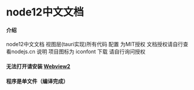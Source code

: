 # node12中文文档

#### 介绍
node12中文文档
视图层(tauri实现)所有代码  配置 为MIT授权
文档授权请自行查看nodejs.cn 说明
项目图标为 iconfont 下载 请自行询问授权

#### 无法打开请安装 [Webview2](https://go.microsoft.com/fwlink/p/?LinkId=2124703)
#### 程序是单文件（编译完成）
